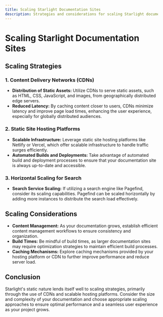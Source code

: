```yaml
---
title: Scaling Starlight Documentation Sites 
description: Strategies and considerations for scaling Starlight documentation sites to accommodate growth and increased traffic.
--- 
```


# Scaling Starlight Documentation Sites 

## Scaling Strategies

### 1. Content Delivery Networks (CDNs)

- **Distribution of Static Assets:** Utilize CDNs to serve static assets, such as HTML, CSS, JavaScript, and images, from geographically distributed edge servers. 
- **Reduced Latency:** By caching content closer to users, CDNs minimize latency and improve page load times, enhancing the user experience, especially for globally distributed audiences. 

### 2. Static Site Hosting Platforms

- **Scalable Infrastructure:** Leverage static site hosting platforms like Netlify or Vercel, which offer scalable infrastructure to handle traffic surges efficiently. 
- **Automated Builds and Deployments:** Take advantage of automated build and deployment processes to ensure that your documentation site is always up-to-date and accessible. 

### 3. Horizontal Scaling for Search 

- **Search Service Scaling:** If utilizing a search engine like Pagefind, consider its scaling capabilities. Pagefind can be scaled horizontally by adding more instances to distribute the search load effectively. 


## Scaling Considerations 

- **Content Management:** As your documentation grows, establish efficient content management workflows to ensure consistency and organization. 
- **Build Times:** Be mindful of build times, as larger documentation sites may require optimization strategies to maintain efficient build processes. 
- **Caching Mechanisms:** Explore caching mechanisms provided by your hosting platform or CDN to further improve performance and reduce server load. 


## Conclusion 

Starlight's static nature lends itself well to scaling strategies, primarily through the use of CDNs and scalable hosting platforms. Consider the size and complexity of your documentation and choose appropriate scaling approaches to ensure optimal performance and a seamless user experience as your project grows. 
